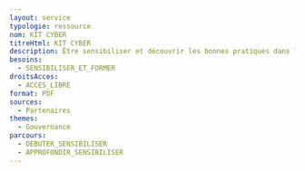 ```yaml
---
layout: service
typologie: ressource
nom: KIT CYBER
titreHtml: KIT CYBER
description: Être sensibiliser et découvrir les bonnes pratiques dans les usages personnels et améliorer ses usages dans le cadre professionnel.
besoins:
  - SENSIBILISER_ET_FORMER
droitsAcces:
  - ACCES_LIBRE
format: PDF
sources:
  - Partenaires
themes:
  - Gouvernance  
parcours:
  - DEBUTER_SENSIBILISER
  - APPROFONDIR_SENSIBILISER
---
```

